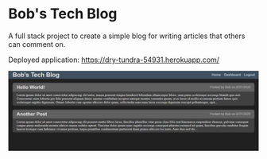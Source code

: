 # Bob's Tech Blog
A full stack project to create a simple blog for writing articles that others can comment on.

Deployed application: https://dry-tundra-54931.herokuapp.com/

![Project Screenshot](/snapshot.png?raw=true)